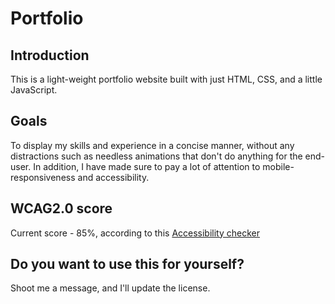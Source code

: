 # Portfolio

## Introduction
This is a light-weight portfolio website built with just HTML, CSS, and a little JavaScript. 

## Goals
To display my skills and experience in a concise manner, without any distractions such as needless animations that don't do anything for the end-user. In addition, I have made sure to pay a lot of attention to mobile-responsiveness and accessibility.

## WCAG2.0 score
Current score - 85%, according to this [Accessibility checker](https://www.accessibilitychecker.org)

## Do you want to use this for yourself?
Shoot me a message, and I'll update the license.
